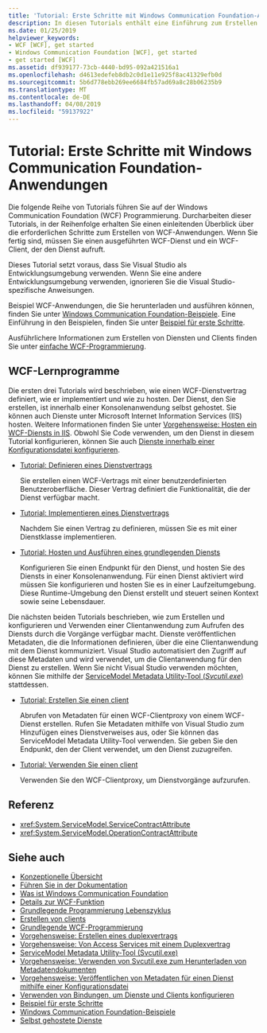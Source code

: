 ```yaml
---
title: 'Tutorial: Erste Schritte mit Windows Communication Foundation-Anwendungen'
description: In diesen Tutorials enthält eine Einführung zum Erstellen von WCF-Anwendungen.
ms.date: 01/25/2019
helpviewer_keywords:
- WCF [WCF], get started
- Windows Communication Foundation [WCF], get started
- get started [WCF]
ms.assetid: df939177-73cb-4440-bd95-092a421516a1
ms.openlocfilehash: d4613edefeb8db2c0d1e11e925f8ac41329efb0d
ms.sourcegitcommit: 5b6d778ebb269ee6684fb57ad69a8c28b06235b9
ms.translationtype: MT
ms.contentlocale: de-DE
ms.lasthandoff: 04/08/2019
ms.locfileid: "59137922"
---
```

# <a name="tutorial-get-started-with-windows-communication-foundation-applications"></a>Tutorial: Erste Schritte mit Windows Communication Foundation-Anwendungen
Die folgende Reihe von Tutorials führen Sie auf der Windows Communication Foundation (WCF) Programmierung. Durcharbeiten dieser Tutorials, in der Reihenfolge erhalten Sie einen einleitenden Überblick über die erforderlichen Schritte zum Erstellen von WCF-Anwendungen. Wenn Sie fertig sind, müssen Sie einen ausgeführten WCF-Dienst und ein WCF-Client, der den Dienst aufruft. 

Dieses Tutorial setzt voraus, dass Sie Visual Studio als Entwicklungsumgebung verwenden. Wenn Sie eine andere Entwicklungsumgebung verwenden, ignorieren Sie die Visual Studio-spezifische Anweisungen. 

Beispiel WCF-Anwendungen, die Sie herunterladen und ausführen können, finden Sie unter [Windows Communication Foundation-Beispiele](samples/index.md). Eine Einführung in den Beispielen, finden Sie unter [Beispiel für erste Schritte](samples/getting-started-sample.md).

Ausführlichere Informationen zum Erstellen von Diensten und Clients finden Sie unter [einfache WCF-Programmierung](basic-wcf-programming.md).

## <a name="wcf-tutorials"></a>WCF-Lernprogramme

Die ersten drei Tutorials wird beschrieben, wie einen WCF-Dienstvertrag definiert, wie er implementiert und wie zu hosten. Der Dienst, den Sie erstellen, ist innerhalb einer Konsolenanwendung selbst gehostet. Sie können auch Dienste unter Microsoft Internet Information Services (IIS) hosten. Weitere Informationen finden Sie unter [Vorgehensweise: Hosten ein WCF-Diensts in IIS](feature-details/how-to-host-a-wcf-service-in-iis.md). Obwohl Sie Code verwenden, um den Dienst in diesem Tutorial konfigurieren, können Sie auch [Dienste innerhalb einer Konfigurationsdatei konfigurieren](configuring-services-using-configuration-files.md). 

- [Tutorial: Definieren eines Dienstvertrags](how-to-define-a-wcf-service-contract.md)

    Sie erstellen einen WCF-Vertrags mit einer benutzerdefinierten Benutzeroberfläche. Dieser Vertrag definiert die Funktionalität, die der Dienst verfügbar macht.

- [Tutorial: Implementieren eines Dienstvertrags](how-to-implement-a-wcf-contract.md)

    Nachdem Sie einen Vertrag zu definieren, müssen Sie es mit einer Dienstklasse implementieren.

- [Tutorial: Hosten und Ausführen eines grundlegenden Diensts](how-to-host-and-run-a-basic-wcf-service.md)

    Konfigurieren Sie einen Endpunkt für den Dienst, und hosten Sie des Diensts in einer Konsolenanwendung. Für einen Dienst aktiviert wird müssen Sie konfigurieren und hosten Sie es in einer Laufzeitumgebung. Diese Runtime-Umgebung den Dienst erstellt und steuert seinen Kontext sowie seine Lebensdauer.

Die nächsten beiden Tutorials beschrieben, wie zum Erstellen und konfigurieren und Verwenden einer Clientanwendung zum Aufrufen des Diensts durch die Vorgänge verfügbar macht. Dienste veröffentlichen Metadaten, die die Informationen definieren, über die eine Clientanwendung mit dem Dienst kommuniziert. Visual Studio automatisiert den Zugriff auf diese Metadaten und wird verwendet, um die Clientanwendung für den Dienst zu erstellen. Wenn Sie nicht Visual Studio verwenden möchten, können Sie mithilfe der [ServiceModel Metadata Utility-Tool (*Svcutil.exe*)](servicemodel-metadata-utility-tool-svcutil-exe.md) stattdessen.

- [Tutorial: Erstellen Sie einen client](how-to-create-a-wcf-client.md)

    Abrufen von Metadaten für einen WCF-Clientproxy von einem WCF-Dienst erstellen. Rufen Sie Metadaten mithilfe von Visual Studio zum Hinzufügen eines Dienstverweises aus, oder Sie können das ServiceModel Metadata Utility-Tool verwenden. Sie geben Sie den Endpunkt, den der Client verwendet, um den Dienst zuzugreifen.

- [Tutorial: Verwenden Sie einen client](how-to-use-a-wcf-client.md)

    Verwenden Sie den WCF-Clientproxy, um Dienstvorgänge aufzurufen.

## <a name="reference"></a>Referenz

- <xref:System.ServiceModel.ServiceContractAttribute>
- <xref:System.ServiceModel.OperationContractAttribute>

## <a name="see-also"></a>Siehe auch

- [Konzeptionelle Übersicht](conceptual-overview.md)
- [Führen Sie in der Dokumentation](guide-to-the-documentation.md)
- [Was ist Windows Communication Foundation](whats-wcf.md)
- [Details zur WCF-Funktion](feature-details/index.md)
- [Grundlegende Programmierung Lebenszyklus](basic-programming-lifecycle.md)
- [Erstellen von clients](building-clients.md)
- [Grundlegende WCF-Programmierung](basic-wcf-programming.md)
- [Vorgehensweise: Erstellen eines duplexvertrags](feature-details/how-to-create-a-duplex-contract.md)
- [Vorgehensweise: Von Access Services mit einem Duplexvertrag](feature-details/how-to-access-services-with-a-duplex-contract.md)
- [ServiceModel Metadata Utility-Tool (Svcutil.exe)](servicemodel-metadata-utility-tool-svcutil-exe.md)
- [Vorgehensweise: Verwenden von Svcutil.exe zum Herunterladen von Metadatendokumenten](feature-details/how-to-use-svcutil-exe-to-download-metadata-documents.md)
- [Vorgehensweise: Veröffentlichen von Metadaten für einen Dienst mithilfe einer Konfigurationsdatei](feature-details/how-to-publish-metadata-for-a-service-using-a-configuration-file.md)
- [Verwenden von Bindungen, um Dienste und Clients konfigurieren](using-bindings-to-configure-services-and-clients.md)
- [Beispiel für erste Schritte](samples/getting-started-sample.md)
- [Windows Communication Foundation-Beispiele](samples/index.md)
- [Selbst gehostete Dienste](samples/self-host.md)
